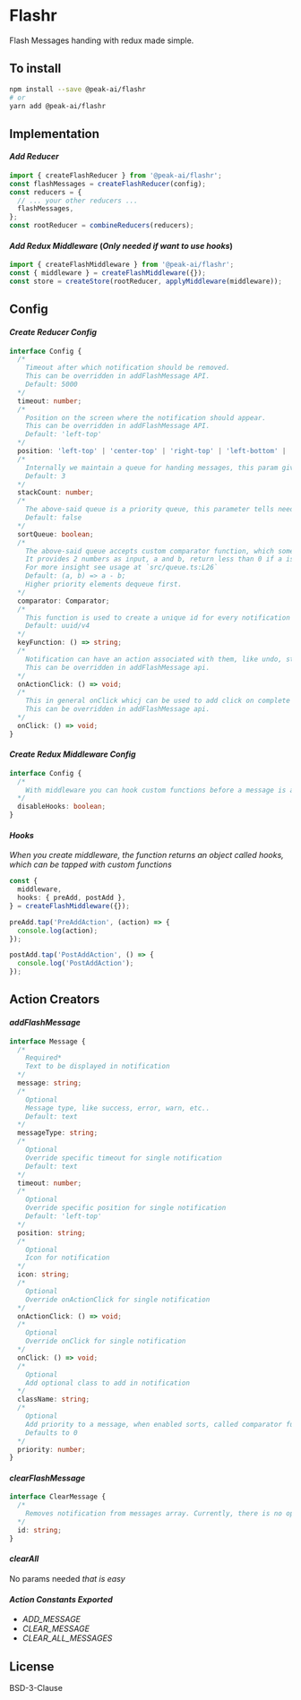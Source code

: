 # Flashr

Flash Messages handing with redux made simple.

## To install

```bash
npm install --save @peak-ai/flashr
# or
yarn add @peak-ai/flashr
```

## Implementation

#### _Add Reducer_

```js
import { createFlashReducer } from '@peak-ai/flashr';
const flashMessages = createFlashReducer(config);
const reducers = {
  // ... your other reducers ...
  flashMessages,
};
const rootReducer = combineReducers(reducers);
```

#### _Add Redux Middleware_ (_Only needed if want to use hooks_)

```js
import { createFlashMiddleware } from '@peak-ai/flashr';
const { middleware } = createFlashMiddleware({});
const store = createStore(rootReducer, applyMiddleware(middleware));
```

## Config

#### _Create Reducer Config_

```typescript
interface Config {
  /*
    Timeout after which notification should be removed.
    This can be overridden in addFlashMessage API.
    Default: 5000
  */
  timeout: number;
  /*
    Position on the screen where the notification should appear.
    This can be overridden in addFlashMessage API.
    Default: 'left-top'
  */
  position: 'left-top' | 'center-top' | 'right-top' | 'left-bottom' | 'center-bottom' | 'right-bottom';
  /*
    Internally we maintain a queue for handing messages, this param gives only the desired number of messages at any point in time, rest will be available in the queue and added as messages are removed from message array.
    Default: 3
  */
  stackCount: number;
  /*
    The above-said queue is a priority queue, this parameter tells need to sort that queue.
    Default: false
  */
  sortQueue: boolean;
  /*
    The above-said queue accepts custom comparator function, which somewhat works like Array.prototype.sort's callback function.
    It provides 2 numbers as input, a and b, return less than 0 if a is smaller and greater than one b is smaller.
    For more insight see usage at `src/queue.ts:L26`
    Default: (a, b) => a - b; 
    Higher priority elements dequeue first.
  */
  comparator: Comparator;
  /*
    This function is used to create a unique id for every notification object.
    Default: uuid/v4
  */
  keyFunction: () => string;
  /*
    Notification can have an action associated with them, like undo, stop, etc...
    This can be overridden in addFlashMessage api.
  */
  onActionClick: () => void;
  /*
    This in general onClick whicj can be used to add click on complete notification
    This can be overridden in addFlashMessage api.
  */
  onClick: () => void;
}
```

#### _Create Redux Middleware Config_

```typescript
interface Config {
  /*
    With middleware you can hook custom functions before a message is added to the queue and after a message is added. this flag is used to disable those hooks.
  */
  disableHooks: boolean;
}
```

#### _Hooks_

_When you create middleware, the function returns an object called hooks, which can be tapped with custom functions_

```typescript
const {
  middleware,
  hooks: { preAdd, postAdd },
} = createFlashMiddleware({});

preAdd.tap('PreAddAction', (action) => {
  console.log(action);
});

postAdd.tap('PostAddAction', () => {
  console.log('PostAddAction');
});
```

## Action Creators

#### _addFlashMessage_

```typescript
interface Message {
  /*
    Required*
    Text to be displayed in notification
  */
  message: string;
  /*
    Optional
    Message type, like success, error, warn, etc..
    Default: text  
  */
  messageType: string;
  /*
    Optional
    Override specific timeout for single notification
    Default: text  
  */
  timeout: number;
  /*
    Optional
    Override specific position for single notification
    Default: 'left-top'  
  */
  position: string;
  /*
    Optional
    Icon for notification
  */
  icon: string;
  /*
    Optional
    Override onActionClick for single notification
  */
  onActionClick: () => void;
  /*
    Optional
    Override onClick for single notification
  */
  onClick: () => void;
  /*
    Optional
    Add optional class to add in notification
  */
  className: string;
  /*
    Optional
    Add priority to a message, when enabled sorts, called comparator function if passed, else default to maxComparator, higher priority elements as first in the queue.
    Defaults to 0
  */
  priority: number;
}
```

#### _clearFlashMessage_

```typescript
interface ClearMessage {
  /*
    Removes notification from messages array. Currently, there is no option to remove messages from the queue, except clearAll.
  */
  id: string;
}
```

#### _clearAll_

No params needed _that is easy_

#### _Action Constants Exported_

- _ADD_MESSAGE_
- _CLEAR_MESSAGE_
- _CLEAR_ALL_MESSAGES_

## License

BSD-3-Clause
